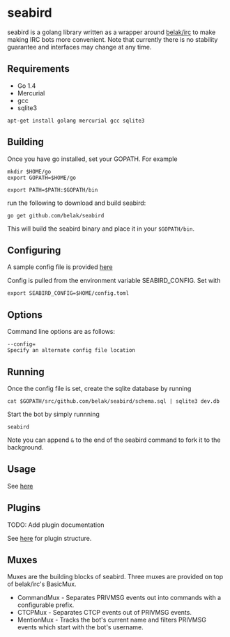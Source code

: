 # seabird

seabird is a golang library written as a wrapper around [belak/irc](https://github.com/belak/irc) to make making IRC bots more convenient. Note that currently there is no stability guarantee and interfaces may change at any time.

## Requirements

 * Go 1.4
 * Mercurial
 * gcc
 * sqlite3

```
apt-get install golang mercurial gcc sqlite3
```

## Building

Once you have go installed, set your GOPATH. For example

```
mkdir $HOME/go
export GOPATH=$HOME/go

export PATH=$PATH:$GOPATH/bin
```

run the following to download and build seabird:

```
go get github.com/belak/seabird
```

This will build the seabird binary and place it in your `$GOPATH/bin`.

## Configuring

A sample config file is provided [here](./config.toml)

Config is pulled from the environment variable SEABIRD_CONFIG. Set with

```
export SEABIRD_CONFIG=$HOME/config.toml
```

## Options

Command line options are as follows:

```
--config=
Specify an alternate config file location
```

## Running

Once the config file is set, create the sqlite database by running

```
cat $GOPATH/src/github.com/belak/seabird/schema.sql | sqlite3 dev.db
```

Start the bot by simply runnning

```
seabird
```
Note you can append `&` to the end of the seabird command to fork it to the background.

## Usage

See [here](./bot)

## Plugins

TODO: Add plugin documentation

See [here](./bot) for plugin structure.

## Muxes

Muxes are the building blocks of seabird. Three muxes are provided on top of belak/irc's BasicMux.

* CommandMux - Separates PRIVMSG events out into commands with a configurable prefix.
* CTCPMux - Separates CTCP events out of PRIVMSG events.
* MentionMux - Tracks the bot's current name and filters PRIVMSG events which start with the bot's username.

